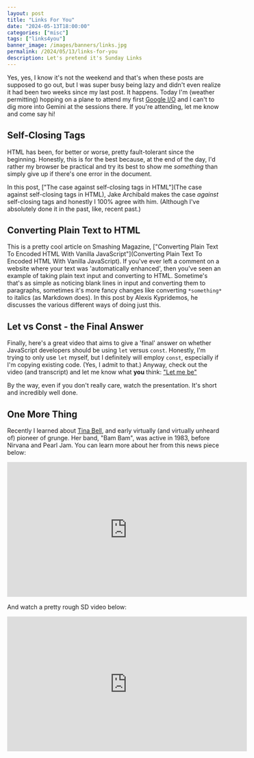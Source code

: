 ```yaml
---
layout: post
title: "Links For You"
date: "2024-05-13T18:00:00"
categories: ["misc"]
tags: ["links4you"]
banner_image: /images/banners/links.jpg
permalink: /2024/05/13/links-for-you
description: Let's pretend it's Sunday Links
---
```


Yes, yes, I know it's not the weekend and that's when these posts are supposed to go out, but I was super busy being lazy and didn't even realize it had been two weeks since my last post. It happens. Today I'm (weather permitting) hopping on a plane to attend my first [Google I/O](https://io.google/2024/) and I can't to dig more into Gemini at the sessions there. If you're attending, let me know and come say hi! 

## Self-Closing Tags

HTML has been, for better or worse, pretty fault-tolerant since the beginning. Honestly, this is for the best because, at the end of the day, I'd rather my browser be practical and try its best to show me *something* than simply give up if there's one error in the document. 

In this post, ["The case against self-closing tags in HTML"](The case against self-closing tags in HTML), Jake Archibald makes the case *against* self-closing tags and honestly I 100% agree with him. (Although I've absolutely done it in the past, like, recent past.)

## Converting Plain Text to HTML

This is a pretty cool article on Smashing Magazine, ["Converting Plain Text To Encoded HTML With Vanilla JavaScript"](Converting Plain Text To Encoded HTML With Vanilla JavaScript). If you've ever left a comment on a website where your text was 'automatically enhanced', then you've seen an example of taking plain text input and converting to HTML. Sometime's that's as simple as noticing blank lines in input and converting them to paragraphs, sometimes it's more fancy changes like converting `*something*` to italics (as Markdown does). In this post by Alexis Kypridemos, he discusses the various different ways of doing just this. 

## Let vs Const - the Final Answer

Finally, here's a great video that aims to give a 'final' answer on whether JavaScript developers should be using `let` versus `const`. Honestly, I'm trying to only use `let` myself, but I definitely will employ `const`, especially if I'm copying existing code. (Yes, I admit to that.) Anyway, check out the video (and transcript) and let me know what **you** think: ["Let me be"](https://www.epicweb.dev/talks/let-me-be)

By the way, even if you don't really care, watch the presentation. It's short and incredibly well done.

## One More Thing

Recently I learned about [Tina Bell](https://en.m.wikipedia.org/wiki/Tina_Bell), and early virtually (and virtually unheard of) pioneer of grunge. Her band, "Bam Bam", was active in 1983, before Nirvana and Pearl Jam. You can learn more about her from this news piece below:

<iframe width="560" height="315" src="https://www.youtube.com/embed/KgoeBUpGObw?si=2B9HgMt1WGlkVS1C" title="YouTube video player" frameborder="0" allow="accelerometer; autoplay; clipboard-write; encrypted-media; gyroscope; picture-in-picture; web-share" referrerpolicy="strict-origin-when-cross-origin" allowfullscreen style="display:block;margin:auto;margin-bottom:15px"></iframe>

And watch a pretty rough SD video below:

<iframe width="560" height="315" src="https://www.youtube.com/embed/nFiNe2kK914?si=pjrUv1SckqWCDp_V" title="YouTube video player" frameborder="0" allow="accelerometer; autoplay; clipboard-write; encrypted-media; gyroscope; picture-in-picture; web-share" referrerpolicy="strict-origin-when-cross-origin" allowfullscreen style="display:block;margin:auto;margin-bottom:15px"></iframe>